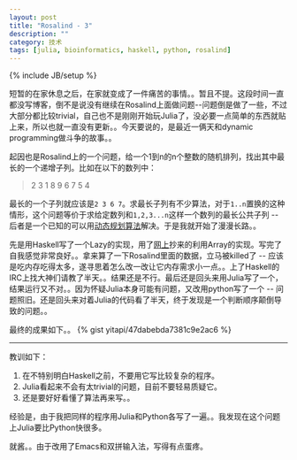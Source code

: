 ```yaml
---
layout: post
title: "Rosalind - 3"
description: ""
category: 技术
tags: [julia, bioinformatics, haskell, python, rosalind]
---
```

{% include JB/setup %}

短暂的在家休息之后，在家就变成了一件痛苦的事情。。暂且不提。这段时间一直都没写博客，倒不是说没有继续在Rosalind上面做问题--问题倒是做了一些，不过大部分都比较trivial，自己也不是刚刚开始玩Julia了，没必要一点简单的东西就贴上来，所以也就一直没有更新。。今天要说的，是最近一俩天和dynamic programming做斗争的故事。。

起因也是Rosalind上的一个问题，给一个1到n的n个整数的随机排列，找出其中最长的一个递增子列。比如在以下的数列中：

> 2 3 1 8 9 6 7 5 4

最长的一个子列就应该是`2 3 6 7`。求最长子列有不少算法，对于`1..n`置换的这种情形，这个问题等价于求给定数列和`1,2,3...n`这样一个数列的最长公共子列 -- 后者是一个已知的可以用[动态规划算法](http://en.wikipedia.org/Dynamic_programming)解决。于是我就开始了漫漫长路。。

先是用Haskell写了一个Lazy的实现，用了[网上](https://jelv.is/blog/Lazy-Dynamic-Programming/)抄来的利用Array的实现。写完了自我感觉非常良好。。拿来算了一下Rosalind里面的数据，立马被killed了 -- 应该是吃内存吃得太多，遂寻思着怎么改一改让它内存需求小一点。。上了Haskell的IRC上找大神们请教了半天。。结果还是不行。最后还是回头来用Julia写了一个，结果运行又不对。。因为怀疑Julia本身可能有问题，又改用python写了一个 -- 问题照旧。还是回头来对着Julia的代码看了半天，终于发现是一个判断顺序颠倒导致的问题。。

最终的成果如下。。
{% gist yitapi/47dabebda7381c9e2ac6  %}

-------------------------------------------------------------------------------

教训如下：

1.  在不特别明白Haskell之前，不要用它写比较复杂的程序。
2.  Julia看起来不会有太trivial的问题，目前不要轻易质疑它。
3.  还是要好好看懂了算法再来写。。

经验是，由于我把同样的程序用Julia和Python各写了一遍。。我发现在这个问题上Julia要比Python快很多。

就酱。。由于改用了Emacs和双拼输入法，写得有点蛋疼。
